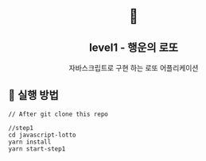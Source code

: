 <h1 align="middle">🎱</h1>
<h2 align="middle">level1 - 행운의 로또</h2>
<p align="middle">자바스크립트로 구현 하는 로또 어플리케이션</p>

## 📌 실행 방법

```
// After git clone this repo

//step1
cd javascript-lotto
yarn install
yarn start-step1
```
